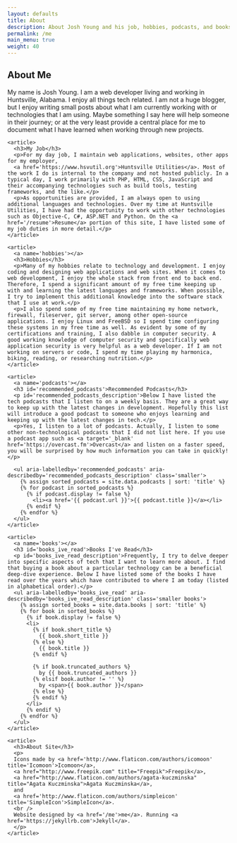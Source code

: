 ```yaml
---
layout: defaults
title: About
description: About Josh Young and his job, hobbies, podcasts, and books. About this site.
permalink: /me
main_menu: true
weight: 40
---
```


<section>
  <div class='inner-section'>
    <h2>About Me</h2>
    <article>
      <p>My name is Josh Young. I am a web developer living and working in Huntsville, Alabama. I enjoy all things tech related. I am not a huge blogger, but I enjoy writing small posts about what I am currently working with or technologies that I am using. Maybe something I say here will help someone in their journey; or at the very least provide a central place for me to document what I have learned when working through new projects.</p>
    </article>

    <article>
      <h3>My Job</h3>
      <p>For my day job, I maintain web applications, websites, other apps for my employer, 
      <a href='https://www.hsvutil.org'>Huntsville Utilities</a>. Most of the work I do is internal to the company and not hosted publicly. In a typical day, I work primarily with PHP, HTML, CSS, JavaScript and their accompanying technologies such as build tools, testing frameworks, and the like.</p>
      <p>As opportunities are provided, I am always open to using additional languages and technologies. Over my time at Huntsville Utilities, I have had the opportunity to work with other technologies such as Objective-C, C#, ASP.NET and Python. On the <a href='/resume'>Resume</a> portion of this site, I have listed some of my job duties in more detail.</p>
    </article>

    <article>
      <a name='hobbies'></a>
      <h3>Hobbies</h3>
      <p>Many of my hobbies relate to technology and development. I enjoy coding and designing web applications and web sites. When it comes to web development, I enjoy the whole stack from front end to back end. Therefore, I spend a significant amount of my free time keeping up with and learning the latest languages and frameworks. When possible, I try to implement this additional knowledge into the software stack that I use at work.</p>
      <p>I also spend some of my free time maintaining my home network, firewall, fileserver, git server, among other open-source applications. I enjoy Linux and FreeBSD so I spend time configuring these systems in my free time as well. As evident by some of my certifications and training, I also dabble in computer security. A good working knowledge of computer security and specifically web application security is very helpful as a web developer. If I am not working on servers or code, I spend my time playing my harmonica, biking, reading, or researching nutrition.</p>
    </article>

    <article>
      <a name='podcasts'></a>
      <h3 id='recommended_podcasts'>Recommended Podcasts</h3>
      <p id='recommended_podcasts_description'>Below I have listed the tech podcasts that I listen to on a weekly basis. They are a great way to keep up with the latest changes in development. Hopefully this list will introduce a good podcast to someone who enjoys learning and keeping up with the latest changes in tech.</p>
      <p>Yes, I listen to a lot of podcasts. Actually, I listen to some other non-technological podcasts that I did not list here. If you use a podcast app such as <a target='_blank' href='https://overcast.fm'>Overcast</a> and listen on a faster speed, you will be surprised by how much information you can take in quickly!</p>

      <ul aria-labelledby='recommended_podcasts' aria-describedby='recommended_podcasts_description' class='smaller'>
        {% assign sorted_podcasts = site.data.podcasts | sort: 'title' %}
        {% for podcast in sorted_podcasts %}
          {% if podcast.display != false %}
            <li><a href='{{ podcast.url }}'>{{ podcast.title }}</a></li>
          {% endif %}
        {% endfor %}
      </ul>
    </article>

    <article>
      <a name='books'></a>
      <h3 id='books_ive_read'>Books I've Read</h3>
      <p id='books_ive_read_description'>Frequently, I try to delve deeper into specific aspects of tech that I want to learn more about. I find that buying a book about a particular technology can be a beneficial deep-dive experience. Below I have listed some of the books I have read over the years which have contributed to where I am today (listed in alphabetical order).</p>
      <ul aria-labelledby='books_ive_read' aria-describedby='books_ive_read_description' class='smaller books'>
        {% assign sorted_books = site.data.books | sort: 'title' %}
        {% for book in sorted_books %}
          {% if book.display != false %}
          <li>
            {% if book.short_title %}
              {{ book.short_title }} 
            {% else %}
              {{ book.title }} 
            {% endif %}

            {% if book.truncated_authors %}
              by {{ book.truncated_authors }} 
            {% elsif book.author != '' %}
              by <span>{{ book.author }}</span>
            {% else %}
            {% endif %}
          </li>
          {% endif %}
        {% endfor %}
      </ul>
    </article>

    <article>
      <h3>About Site</h3>
      <p>
      Icons made by <a href='http://www.flaticon.com/authors/icomoon' title='Icomoon'>Icomoon</a>,
      <a href="http://www.freepik.com" title="Freepik">Freepik</a>,
      <a href="http://www.flaticon.com/authors/agata-kuczminska" title="Agata Kuczminska">Agata Kuczminska</a>,
      and
      <a href='http://www.flaticon.com/authors/simpleicon' title='SimpleIcon'>SimpleIcon</a>.
      <br />
      Website designed by <a href='/me'>me</a>. Running <a href='https://jekyllrb.com'>Jekyll</a>.
      </p>
    </article>
  </div><!-- inner-section -->
</section>